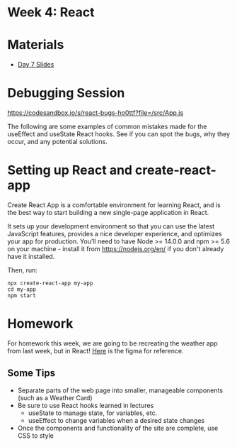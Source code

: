 # Week 4: React

# Materials
- [Day 7 Slides](https://docs.google.com/presentation/d/1qJv3xzeoCAw2IVXkA0gxWupK4cgK2bLHqBhOaYazjEM/edit?usp=sharing)

# Debugging Session
https://codesandbox.io/s/react-bugs-ho0ttf?file=/src/App.js

The following are some examples of common mistakes made for the useEffect and useState React hooks. See if you can spot the bugs, why they occur, and any potential solutions.

# Setting up React and create-react-app

Create React App is a comfortable environment for learning React, and is the best way to start building a new single-page application in React.

It sets up your development environment so that you can use the latest JavaScript features, provides a nice developer experience, and optimizes your app for production. You’ll need to have Node >= 14.0.0 and npm >= 5.6 on your machine - install it from https://nodejs.org/en/ if you don't already have it installed.

Then, run:

```
npx create-react-app my-app
cd my-app
npm start
```

# Homework
For homework this week, we are going to be recreating the weather app from last week, but in React! [Here](https://www.figma.com/file/vKRFWIFsJ5WRJTvMNFXOiZ/Weather-App?node-id=2%3A213) is the figma for reference. 

## Some Tips
- Separate parts of the web page into smaller, manageable components (such as a Weather Card)
- Be sure to use React hooks learned in lectures
    - useState to manage state, for variables, etc.
    - useEffect to change variables when a desired state changes
- Once the components and functionality of the site are complete, use CSS to style